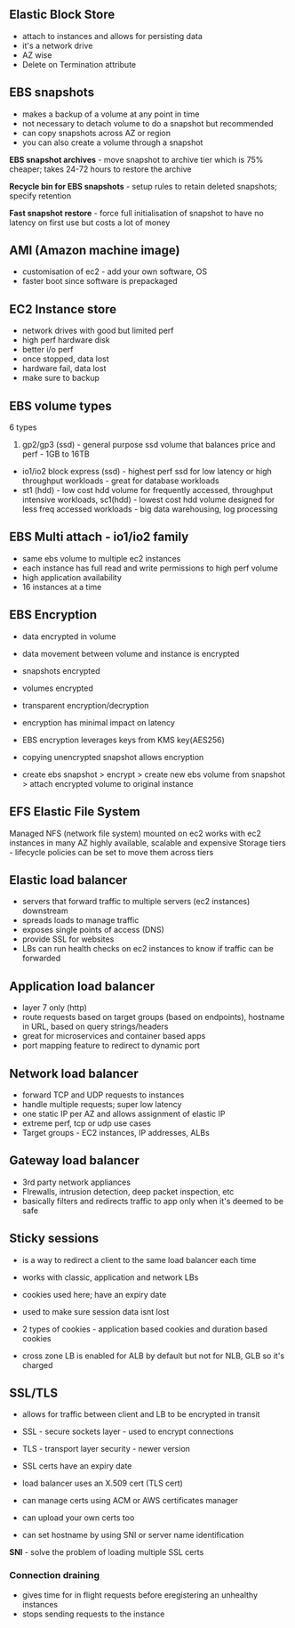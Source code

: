 ## Elastic Block Store
- attach to instances and allows for persisting data
- it's a network drive
- AZ wise
- Delete on Termination attribute

## EBS snapshots
- makes a backup of a volume at any point in time
- not necessary to detach volume to do a snapshot but recommended
- can copy snapshots across AZ or region
- you can also create a volume through a snapshot

**EBS snapshot archives** - move snapshot to archive tier which is 75% cheaper; takes 24-72 hours to restore the archive

**Recycle bin for EBS snapshots** - setup rules to retain deleted snapshots; specify retention

**Fast snapshot restore** - force full initialisation of snapshot to have no latency on first use but costs a lot of money

## AMI (Amazon machine image)
- customisation of ec2 - add your own software, OS
- faster boot since software is prepackaged

## EC2 Instance store
- network drives with good but limited perf
- high perf hardware disk
- better i/o perf
- once stopped, data lost
- hardware fail, data lost
- make sure to backup

## EBS volume types
6 types
1. gp2/gp3 (ssd) - general purpose ssd volume that balances price and perf - 1GB to 16TB 
- io1/io2 block express (ssd) - highest perf ssd for low latency or high throughput workloads - great for database workloads
- st1 (hdd) - low cost hdd volume for frequently accessed, throughput intensive workloads, sc1(hdd) - lowest cost hdd volume designed for less freq accessed workloads - big data warehousing, log processing

## EBS Multi attach - io1/io2 family
- same ebs volume to multiple ec2 instances
- each instance has full read and write permissions to high perf volume
- high application availability
- 16 instances at a time

## EBS Encryption
- data encrypted in volume
- data movement between volume and instance is encrypted
- snapshots encrypted
- volumes encrypted
- transparent encryption/decryption
- encryption has minimal impact on latency
- EBS encryption leverages keys from KMS key(AES256)
- copying unencrypted snapshot allows encryption

- create ebs snapshot > encrypt > create new ebs volume from snapshot > attach encrypted volume to original instance

## EFS Elastic File System
Managed NFS (network file system) mounted on ec2
works with ec2 instances in many AZ
highly available, scalable and expensive
Storage tiers - lifecycle policies can be set to move them across tiers

## Elastic load balancer
- servers that forward traffic to multiple servers (ec2 instances) downstream
- spreads loads to manage traffic
- exposes single points of access (DNS)
- provide SSL for websites
- LBs can run health checks on ec2 instances to know if traffic can be forwarded

## Application load balancer 
- layer 7 only (http)
- route requests based on target groups (based on endpoints), hostname in URL, based on query strings/headers
- great for microservices and container based apps
- port mapping feature to redirect to dynamic port

## Network load balancer
- forward TCP and UDP requests to instances
- handle multiple requests; super low latency
- one static IP per AZ and allows assignment of elastic IP
- extreme perf, tcp or udp use cases
- Target groups - EC2 instances, IP addresses, ALBs

## Gateway load balancer
- 3rd party network appliances
- FIrewalls, intrusion detection, deep packet inspection, etc
- basically filters and redirects traffic to app only when it's deemed to be safe

## Sticky sessions
- is a way to redirect a client to the same load balancer each time
- works with classic, application and network LBs
- cookies used here; have an expiry date
- used to make sure session data isnt lost
- 2 types of cookies - application based cookies and duration based cookies

- cross zone LB is enabled for ALB by default but not for NLB, GLB so it's charged

## SSL/TLS
- allows for traffic between client and LB to be encrypted in transit
- SSL - secure sockets layer - used to encrypt connections
- TLS - transport layer security - newer version
- SSL certs have an expiry date

- load balancer uses an X.509 cert (TLS cert)
- can manage certs using ACM or AWS certificates manager
- can upload your own certs too
- can set hostname by using SNI or server name identification

**SNI** - solve the problem of loading multiple SSL certs

### Connection draining
- gives time for in flight requests before eregistering an unhealthy instances
- stops sending requests to the instance
